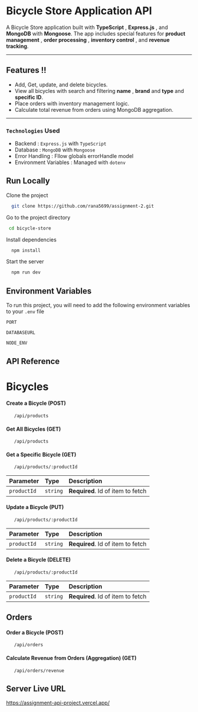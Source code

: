 # Bicycle Store Application API

A Bicycle Store application built with **TypeScript** , **Express.js** , and **MongoDB** with **Mongoose**. The app includes special features for **product management** , **order processing** , **inventory control** , and **revenue tracking**.

---

## Features !!

- Add, Get, update, and delete bicycles.
- View all bicycles with search and filtering **name** , **brand** and **type** and **specific ID**.
- Place orders with inventory management logic.
- Calculate total revenue from orders using MongoDB aggregation.

---

### `Technologies` Used

- Backend : `Express.js` with `TypeScript`
- Database : `MongoDB` with `Mongoose`
- Error Handling : Fllow globals errorHandle model
- Environment Variables : Managed with `dotenv`

## Run Locally

Clone the project

```bash
  git clone https://github.com/rana5699/assignment-2.git
```

Go to the project directory

```bash
 cd bicycle-store

```

Install dependencies

```bash
  npm install
```

Start the server

```bash
  npm run dev
```

## Environment Variables

To run this project, you will need to add the following environment variables to your `.env` file

`PORT`

`DATABASEURL`

`NODE_ENV`

## API Reference

# Bicycles

#### Create a Bicycle (POST)

```http
   /api/products
```

#### Get All Bicycles (GET)

```http
   /api/products
```

#### Get a Specific Bicycle (GET)

```http
   /api/products/:productId
```

| Parameter   | Type     | Description                       |
| :---------- | :------- | :-------------------------------- |
| `productId` | `string` | **Required**. Id of item to fetch |

#### Update a Bicycle (PUT)

```http
   /api/products/:productId
```

| Parameter   | Type     | Description                       |
| :---------- | :------- | :-------------------------------- |
| `productId` | `string` | **Required**. Id of item to fetch |

#### Delete a Bicycle (DELETE)

```http
   /api/products/:productId
```

| Parameter   | Type     | Description                       |
| :---------- | :------- | :-------------------------------- |
| `productId` | `string` | **Required**. Id of item to fetch |

## Orders

#### Order a Bicycle (POST)

```http
   /api/orders
```

#### Calculate Revenue from Orders (Aggregation) (GET)

```http
   /api/orders/revenue
```

## Server Live URL

https://assignment-api-project.vercel.app/
